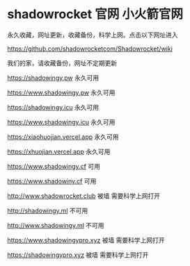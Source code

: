 # shadowrocket 官网    小火箭官网

永久收藏，网址更新，收藏备份，科学上网。点击以下网址进入

https://github.com/shadowrocketcom/Shadowrocket/wiki

我们的家，请收藏备份，网址不定期更新

https://shadowingy.pw   永久可用

https://www.shadowingy.pw  永久可用

https://shadowingy.icu    永久可用

https://www.shadowingy.icu  永久可用

https://xiaohuojian.vercel.app  永久可用

https://xhuojian.vercel.app    永久可用

https://www.shadowingy.cf     可用

https://www.shadowiny.cf    可用

http://www.shadowrocket.club 被墙 需要科学上网打开

http://shadowingy.ml 不可用

http://www.shadowingy.ml 不可用

https://www.shadowingypro.xyz 被墙 需要科学上网打开

https://shadowingypro.xyz 被墙 需要科学上网打开
